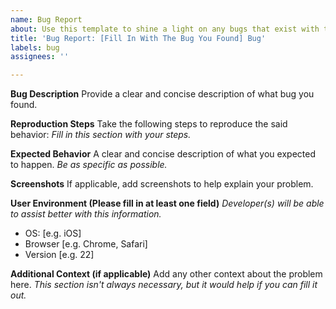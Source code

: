 ```yaml
---
name: Bug Report
about: Use this template to shine a light on any bugs that exist with the game.
title: 'Bug Report: [Fill In With The Bug You Found] Bug'
labels: bug
assignees: ''

---
```


**Bug Description**
Provide a clear and concise description of what bug you found.

**Reproduction Steps**
Take the following steps to reproduce the said behavior:
*Fill in this section with your steps.*

**Expected Behavior**
A clear and concise description of what you expected to happen.
*Be as specific as possible.*

**Screenshots**
If applicable, add screenshots to help explain your problem.

**User Environment (Please fill in at least one field)**
*Developer(s) will be able to assist better with this information.*
 - OS: [e.g. iOS]
 - Browser [e.g. Chrome, Safari]
 - Version [e.g. 22]

**Additional Context (if applicable)**
Add any other context about the problem here.
*This section isn't always necessary, but it would help if you can fill it out.*
